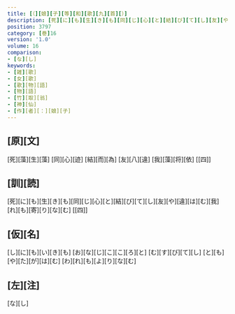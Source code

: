 ```yaml
---
title: [（][娘][子][等][和][歌][九][首][）]
description: [死][に][も][生][き][も][同][じ][心][と][結][び][て][し][友][や][違][は][む][我][れ][も][寄][り][な][む] [[四]]
position: 3797
category: [巻]16
version: '1.0'
volume: 16
comparison:
- [な][し]
keywords:
- [雑][歌]
- [女][歌]
- [歌][物][語]
- [物][語]
- [竹][取][翁]
- [神][仙]
- [作][者][：][娘][子]
---
```


## [原][文]

[死][藻][生][藻] [同][心][迹] [結][而][為] [友][八][違] [我][藻][将][依] [[四]]

## [訓][読]

[死][に][も][生][き][も][同][じ][心][と][結][び][て][し][友][や][違][は][む][我][れ][も][寄][り][な][む] [[四]]

## [仮][名]

[し][に][も][い][き][も] [お][な][じ][こ][こ][ろ][と] [む][す][び][て][し] [と][も][や][た][が][は][む] [わ][れ][も][よ][り][な][む]

## [左][注]

[な][し]
